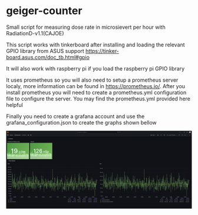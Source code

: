 # geiger-counter
Small script for measuring dose rate in microsievert per hour with RadiationD-v1.1(CAJOE)

This script works with tinkerboard after installing and loading the relevant GPIO library from ASUS support https://tinker-board.asus.com/doc_tb.html#gpio

It will also work with raspberry pi if you load the raspberry pi GPIO library

It uses prometheus so you will also need to setup a prometheus server localy, more information can be found in https://prometheus.io/. After you install prometheus you will need to create a prometheus.yml configuration file to configure the server. You may find the prometheus.yml provided here helpful

Finally you need to create a grafana account and use the grafana_configuration.json to create the graphs shown bellow

![Alt text](https://github.com/sedzinfo/geiger-counter/blob/main/grafana.png)
